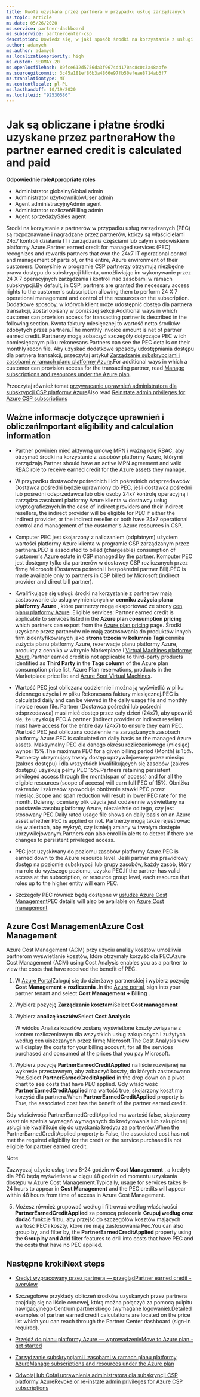 ```yaml
---
title: Kwota uzyskana przez partnera w przypadku usług zarządzanych
ms.topic: article
ms.date: 05/26/2020
ms.service: partner-dashboard
ms.subservice: partnercenter-csp
description: Dowiedz się, w jaki sposób środki na korzystanie z usługi zarządzanej przez partnerów firmy Microsoft są obliczane i płatne oraz jak zapewnić, że masz odpowiednie uprawnienia.
author: adamyeh
ms.author: adamyeh
ms.localizationpriority: high
ms.custom: SEOMAY.20
ms.openlocfilehash: 89fce612d5756da3f9674d4170ac8c0c3a48abfe
ms.sourcegitcommit: 3c45a181ef86b3a4866e97fb50efeae8714ab3f7
ms.translationtype: MT
ms.contentlocale: pl-PL
ms.lasthandoff: 10/19/2020
ms.locfileid: "92530586"
---
```

# <a name="how-the-partner-earned-credit-is-calculated-and-paid"></a><span data-ttu-id="dceec-103">Jak są obliczane i płatne środki uzyskane przez partnera</span><span class="sxs-lookup"><span data-stu-id="dceec-103">How the partner earned credit is calculated and paid</span></span>

<span data-ttu-id="dceec-104">**Odpowiednie role**</span><span class="sxs-lookup"><span data-stu-id="dceec-104">**Appropriate roles**</span></span>

- <span data-ttu-id="dceec-105">Administrator globalny</span><span class="sxs-lookup"><span data-stu-id="dceec-105">Global admin</span></span>
- <span data-ttu-id="dceec-106">Administrator użytkowników</span><span class="sxs-lookup"><span data-stu-id="dceec-106">User admin</span></span>
- <span data-ttu-id="dceec-107">Agent administracyjny</span><span class="sxs-lookup"><span data-stu-id="dceec-107">Admin agent</span></span>
- <span data-ttu-id="dceec-108">Administrator rozliczeń</span><span class="sxs-lookup"><span data-stu-id="dceec-108">Billing admin</span></span>
- <span data-ttu-id="dceec-109">Agent sprzedaży</span><span class="sxs-lookup"><span data-stu-id="dceec-109">Sales agent</span></span>

<span data-ttu-id="dceec-110">Środki na korzystanie z partnerów w przypadku usług zarządzanych (PEC) są rozpoznawane i nagradzane przez partnerów, którzy są właścicielami 24x7 kontroli działania IT i zarządzania częściami lub całym środowiskiem platformy Azure.</span><span class="sxs-lookup"><span data-stu-id="dceec-110">Partner earned credit for managed services (PEC) recognizes and rewards partners that own the 24x7 IT operational control and management of parts of, or the entire, Azure environment of their customers.</span></span> <span data-ttu-id="dceec-111">Domyślnie w programie CSP partnerzy otrzymują niezbędne prawa dostępu do subskrypcji klienta, umożliwiając im wykonywanie przez 24 X 7 operacyjnych zarządzania i kontroli nad zasobami w ramach subskrypcji.</span><span class="sxs-lookup"><span data-stu-id="dceec-111">By default, in CSP, partners are granted the necessary access rights to the customer's subscription allowing them to perform 24 X 7 operational management and control of the resources on the subscription.</span></span> <span data-ttu-id="dceec-112">Dodatkowe sposoby, w których klient może udostępnić dostęp dla partnera transakcji, został opisany w poniższej sekcji.</span><span class="sxs-lookup"><span data-stu-id="dceec-112">Additional ways in which customer can provision access for transacting partner is described in the following section.</span></span> <span data-ttu-id="dceec-113">Kwota faktury miesięcznej to wartość netto środków zdobytych przez partnera.</span><span class="sxs-lookup"><span data-stu-id="dceec-113">The monthly invoice amount is net of partner earned credit.</span></span> <span data-ttu-id="dceec-114">Partnerzy mogą zobaczyć szczegóły dotyczące PEC w ich comiesięcznym pliku rekonesans.</span><span class="sxs-lookup"><span data-stu-id="dceec-114">Partners can see the PEC details on their monthly recon file.</span></span> <span data-ttu-id="dceec-115">Aby uzyskać dodatkowe sposoby udostępniania dostępu dla partnera transakcji, przeczytaj artykuł [Zarządzanie subskrypcjami i zasobami w ramach planu platformy Azure](azure-plan-manage.md).</span><span class="sxs-lookup"><span data-stu-id="dceec-115">For additional ways in which a customer can provision access for the transacting partner, read [Manage subscriptions and resources under the Azure plan](azure-plan-manage.md).</span></span>

<span data-ttu-id="dceec-116">Przeczytaj również temat [przywracanie uprawnień administratora dla subskrypcji CSP platformy Azure](revoke-reinstate-csp.md)</span><span class="sxs-lookup"><span data-stu-id="dceec-116">Also read [Reinstate admin privileges for Azure CSP subscriptions](revoke-reinstate-csp.md)</span></span>

## <a name="important-eligibility-and-calculation-information"></a><span data-ttu-id="dceec-117">Ważne informacje dotyczące uprawnień i obliczeń</span><span class="sxs-lookup"><span data-stu-id="dceec-117">Important eligibility and calculation information</span></span>

- <span data-ttu-id="dceec-118">Partner powinien mieć aktywną umowę MPN i ważną rolę RBAC, aby otrzymać środki na korzystanie z zasobów platformy Azure, którymi zarządzają.</span><span class="sxs-lookup"><span data-stu-id="dceec-118">Partner should have an active MPN agreement and valid RBAC role to receive earned credit for the Azure assets they manage.</span></span> 

- <span data-ttu-id="dceec-119">W przypadku dostawców pośrednich i ich pośrednich odsprzedawców Dostawca pośredni będzie uprawniony do PEC, jeśli dostawca pośredni lub pośredni odsprzedawca lub obie osoby 24x7 kontrolę operacyjną i zarządza zasobami platformy Azure klienta w dostawcy usług kryptograficznych.</span><span class="sxs-lookup"><span data-stu-id="dceec-119">In the case of indirect providers and their indirect resellers, the indirect provider will be eligible for PEC if either the indirect provider, or the indirect reseller or both have 24x7 operational control and management of the customer's Azure resources in CSP.</span></span>

- <span data-ttu-id="dceec-120">Komputer PEC jest skojarzony z naliczaniem (odpłatnym) użyciem wartości platformy Azure klienta w programie CSP zarządzanym przez partnera.</span><span class="sxs-lookup"><span data-stu-id="dceec-120">PEC is associated to billed (chargeable) consumption of customer's Azure estate in CSP managed by the partner.</span></span> <span data-ttu-id="dceec-121">Komputer PEC jest dostępny tylko dla partnerów w dostawcy CSP rozliczanych przez firmę Microsoft (Dostawca pośredni i bezpośredni partner Bill).</span><span class="sxs-lookup"><span data-stu-id="dceec-121">PEC is made available only to partners in CSP billed by Microsoft (indirect provider and direct bill partner).</span></span> 

- <span data-ttu-id="dceec-122">Kwalifikujące się usługi: środki na korzystanie z partnerów mają zastosowanie do usług wymienionych w **cenniku zużycia planu platformy Azure** , które partnerzy mogą eksportować ze strony [cen planu platformy Azure](https://partner.microsoft.com/commerce/sales) .</span><span class="sxs-lookup"><span data-stu-id="dceec-122">Eligible services: Partner earned credit is applicable to services listed in the **Azure plan consumption pricing** which partners can export from the [Azure plan pricing](https://partner.microsoft.com/commerce/sales) page.</span></span> <span data-ttu-id="dceec-123">Środki uzyskane przez partnerów nie mają zastosowania do produktów innych firm zidentyfikowanych jako **strona trzecia** w **kolumnie Tagi** cennika zużycia planu platformy Azure, rezerwacje planu platformy Azure, produkty z cennika w witrynie Marketplace i [Virtual Machines platformy Azure](https://partner.microsoft.com/resources/collection/azure-spot-in-csp#/).</span><span class="sxs-lookup"><span data-stu-id="dceec-123">Partner earned credit is not applicable to third-party products identified as **Third Party** in the **Tags column** of the Azure plan consumption price list, Azure Plan reservations, products in the Marketplace price list and [Azure Spot Virtual Machines](https://partner.microsoft.com/resources/collection/azure-spot-in-csp#/).</span></span>

- <span data-ttu-id="dceec-124">Wartość PEC jest obliczana codziennie i można ją wyświetlić w pliku dziennego użycia i w pliku Rekonesans faktury miesięcznej.</span><span class="sxs-lookup"><span data-stu-id="dceec-124">PEC is calculated daily and can be viewed in the daily usage file and monthly invoice recon file.</span></span> <span data-ttu-id="dceec-125">Partner (Dostawca pośredni lub pośredni odsprzedawca) musi mieć dostęp przez cały dzień (24x7), aby upewnić się, że uzyskują PEC.</span><span class="sxs-lookup"><span data-stu-id="dceec-125">A partner (indirect provider or indirect reseller) must have access for the entire day (24x7) to ensure they earn PEC.</span></span> <span data-ttu-id="dceec-126">Wartość PEC jest obliczana codziennie na zarządzanych zasobach platformy Azure.</span><span class="sxs-lookup"><span data-stu-id="dceec-126">PEC is calculated on daily basis on the managed Azure assets.</span></span> <span data-ttu-id="dceec-127">Maksymalny PEC dla danego okresu rozliczeniowego (miesiąc) wynosi 15%.</span><span class="sxs-lookup"><span data-stu-id="dceec-127">The maximum PEC for a given billing period (Month) is 15%.</span></span> <span data-ttu-id="dceec-128">Partnerzy utrzymujący trwały dostęp uprzywilejowany przez miesiąc (zakres dostępu) i dla wszystkich kwalifikujących się zasobów (zakres dostępu) uzyskują pełny PEC 15%.</span><span class="sxs-lookup"><span data-stu-id="dceec-128">Partners retaining persistent privileged access through the month(span of access) and for all the eligible resources (scope of access) will earn full PEC of 15%.</span></span> <span data-ttu-id="dceec-129">Obniżka zakresów i zakresów spowoduje obniżenie stawki PEC przez miesiąc.</span><span class="sxs-lookup"><span data-stu-id="dceec-129">Scope and span reduction will result in lower PEC rate for the month.</span></span> <span data-ttu-id="dceec-130">Dzienny, oceniany plik użycia jest codziennie wyświetlany na podstawie zasobu platformy Azure, niezależnie od tego, czy jest stosowany PEC.</span><span class="sxs-lookup"><span data-stu-id="dceec-130">Daily rated usage file shows on daily basis on an Azure asset whether PEC is applied or not.</span></span> <span data-ttu-id="dceec-131">Partnerzy mogą także rejestrować się w alertach, aby wykryć, czy istnieją zmiany w trwałym dostępie uprzywilejowanym.</span><span class="sxs-lookup"><span data-stu-id="dceec-131">Partners can also enroll in alerts to detect if there are changes to persistent privileged access.</span></span>

- <span data-ttu-id="dceec-132">PEC jest uzyskiwany do poziomu zasobów platformy Azure.</span><span class="sxs-lookup"><span data-stu-id="dceec-132">PEC is earned down to the Azure resource level.</span></span> <span data-ttu-id="dceec-133">Jeśli partner ma prawidłowy dostęp na poziomie subskrypcji lub grupy zasobów, każdy zasób, który ma role do wyższego poziomu, uzyska PEC.</span><span class="sxs-lookup"><span data-stu-id="dceec-133">If the partner has valid access at the subscription, or resource group level, each resource that roles up to the higher entity will earn PEC.</span></span>  

- <span data-ttu-id="dceec-134">Szczegóły PEC również będą dostępne w [usłudze Azure Cost Management](/azure/cost-management-billing/costs/get-started-partners)</span><span class="sxs-lookup"><span data-stu-id="dceec-134">PEC details will also be available on [Azure Cost management](/azure/cost-management-billing/costs/get-started-partners)</span></span>

## <a name="azure-cost-management"></a><span data-ttu-id="dceec-135">Azure Cost Management</span><span class="sxs-lookup"><span data-stu-id="dceec-135">Azure Cost Management</span></span>

<span data-ttu-id="dceec-136">Azure Cost Management (ACM) przy użyciu analizy kosztów umożliwia partnerom wyświetlanie kosztów, które otrzymały korzyść dla PEC.</span><span class="sxs-lookup"><span data-stu-id="dceec-136">Azure Cost Management (ACM) using Cost Analysis enables you as a partner to view the costs that have received the benefit of PEC.</span></span>  

1. <span data-ttu-id="dceec-137">W [Azure Portal](https://portal.azure.com)Zaloguj się do dzierżawy partnerskiej i wybierz pozycję **Cost Management + rozliczenia** .</span><span class="sxs-lookup"><span data-stu-id="dceec-137">In the [Azure portal](https://portal.azure.com), sign into your partner tenant and select **Cost Management + Billing** .</span></span>

2. <span data-ttu-id="dceec-138">Wybierz pozycję **Zarządzanie kosztami**</span><span class="sxs-lookup"><span data-stu-id="dceec-138">Select **Cost management**</span></span>

3. <span data-ttu-id="dceec-139">Wybierz **analizę kosztów**</span><span class="sxs-lookup"><span data-stu-id="dceec-139">Select **Cost Analysis**</span></span>

   <span data-ttu-id="dceec-140">W widoku Analiza kosztów zostaną wyświetlone koszty związane z kontem rozliczeniowym dla wszystkich usług zakupionych i zużytych według cen uiszczanych przez firmę Microsoft.</span><span class="sxs-lookup"><span data-stu-id="dceec-140">The Cost Analysis view will display the costs for your billing account, for all the services purchased and consumed at the prices that you pay Microsoft.</span></span>

4. <span data-ttu-id="dceec-141">Wybierz pozycję **PartnerEarnedCreditApplied** na liście rozwijanej na wykresie przestawnym, aby zobaczyć koszty, do których zastosowano Pec.</span><span class="sxs-lookup"><span data-stu-id="dceec-141">Select **PartnerEarnedCreditApplied** in the drop down on a pivot chart to see costs that have PEC applied.</span></span> <span data-ttu-id="dceec-142">Gdy właściwość **PartnerEarnedCreditApplied** ma wartość true, skojarzony koszt ma korzyść dla partnera.</span><span class="sxs-lookup"><span data-stu-id="dceec-142">When **PartnerEarnedCreditApplied** property is True, the associated cost has the benefit of the partner earned credit.</span></span> 

<span data-ttu-id="dceec-143">Gdy właściwość PartnerEarnedCreditApplied ma wartość false, skojarzony koszt nie spełnia wymagań wymaganych do kredytowania lub zakupionej usługi nie kwalifikuje się do uzyskania kredytu za partnerów.</span><span class="sxs-lookup"><span data-stu-id="dceec-143">When the PartnerEarnedCreditApplied property is False, the associated cost has not met the required eligibility for the credit or the service purchased is not eligible for partner earned credit.</span></span>

>[!NOTE] 
><span data-ttu-id="dceec-144">Zazwyczaj użycie usług trwa 8-24 godzin w **Cost Management** , a kredyty dla PEC będą wyświetlane w ciągu 48 godzin od momentu uzyskania dostępu w Azure Cost Management.</span><span class="sxs-lookup"><span data-stu-id="dceec-144">Typically, usage for services takes 8-24 hours to appear in **Cost Management** and the PEC credits will appear within 48 hours from time of access in Azure Cost Management.</span></span>

5. <span data-ttu-id="dceec-145">Możesz również grupować według i filtrować według właściwości **PartnerEarnedCreditApplied** za pomocą polecenia **Grupuj według oraz dodać** funkcje filtru, aby przejść do szczegółów kosztów mających wartość PEC i koszty, które nie mają zastosowania Pec.</span><span class="sxs-lookup"><span data-stu-id="dceec-145">You can also group by, and filter by, the **PartnerEarnedCreditApplied** property using the **Group by and Add** filter features to drill into costs that have PEC and the costs that have no PEC applied.</span></span>

## <a name="next-steps"></a><span data-ttu-id="dceec-146">Następne kroki</span><span class="sxs-lookup"><span data-stu-id="dceec-146">Next steps</span></span>

- [<span data-ttu-id="dceec-147">Kredyt wypracowany przez partnera — przegląd</span><span class="sxs-lookup"><span data-stu-id="dceec-147">Partner earned credit - overview</span></span>](partner-earned-credit.md)

- <span data-ttu-id="dceec-148">Szczegółowe przykłady obliczeń środków uzyskanych przez partnera znajdują się na liście cenowej, którą można połączyć za pomocą pulpitu nawigacyjnego Centrum partnerskiego (wymagane logowanie).</span><span class="sxs-lookup"><span data-stu-id="dceec-148">Detailed examples of partner earned credit calculations are located on the price list which you can reach through the Partner Center dashboard (sign-in required).</span></span>

- [<span data-ttu-id="dceec-149">Przejdź do planu platformy Azure — wprowadzenie</span><span class="sxs-lookup"><span data-stu-id="dceec-149">Move to Azure plan - get started</span></span>](azure-plan-get-started.md)

- [<span data-ttu-id="dceec-150">Zarządzanie subskrypcjami i zasobami w ramach planu platformy Azure</span><span class="sxs-lookup"><span data-stu-id="dceec-150">Manage subscriptions and resources under the Azure plan</span></span>](azure-plan-manage.md)

- [<span data-ttu-id="dceec-151">Odwołaj lub Cofaj uprawnienia administratora dla subskrypcji CSP platformy Azure</span><span class="sxs-lookup"><span data-stu-id="dceec-151">Revoke or re-instate admin privileges for Azure CSP subscriptions</span></span>](revoke-reinstate-csp.md)
